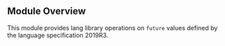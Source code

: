 ## Module Overview

This module provides lang library operations on `future` values defined by the language specification 2019R3.
